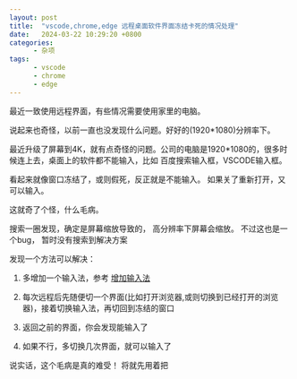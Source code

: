 ```yaml
---
layout: post
title:  "vscode,chrome,edge 远程桌面软件界面冻结卡死的情况处理"
date:   2024-03-22 10:29:20 +0800
categories:
      - 杂项
tags:
      - vscode
      - chrome
      - edge
---
```


最近一致使用远程界面，有些情况需要使用家里的电脑。

说起来也奇怪，以前一直也没发现什么问题。好好的(1920*1080)分辨率下。

最近升级了屏幕到4K，就有点奇怪的问题。公司的电脑是1920*1080的，很多时候连上去，桌面上的软件都不能输入，比如 百度搜索输入框，VSCODE输入框。

看起来就像窗口冻结了，或则假死，反正就是不能输入。 如果关了重新打开，又可以输入。

这就奇了个怪，什么毛病。

搜索一圈发现，确定是屏幕缩放导致的， 高分辨率下屏幕会缩放。 不过这也是一个bug， 暂时没有搜索到解决方案

发现一个方法可以解决：

1. 多增加一个输入法，参考 [增加输入法](https://support.microsoft.com/en-us/windows/manage-the-input-and-display-language-settings-in-windows-12a10cb4-8626-9b77-0ccb-5013e0c7c7a2#WindowsVersion=Windows_11)

2. 每次远程后先随便切一个界面(比如打开浏览器,或则切换到已经打开的浏览器)，接着切换输入法，再切回到冻结的窗口

3. 返回之前的界面，你会发现能输入了
  
4. 如果不行，多切换几次界面，就可以输入了


说实话，这个毛病是真的难受！ 将就先用着把
